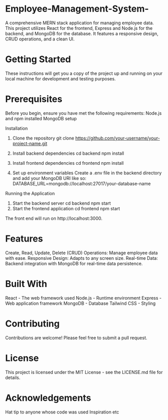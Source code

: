 # Employee-Management-System-

A comprehensive MERN stack application for managing employee data. This project utilizes React for the frontend, Express and Node.js for the backend, and MongoDB for the database. It features a responsive design, CRUD operations, and a clean UI.

# Getting Started

These instructions will get you a copy of the project up and running on your local machine for development and testing purposes.

# Prerequisites

Before you begin, ensure you have met the following requirements:
Node.js and npm installed
MongoDB setup

Installation

1. Clone the repository
  git clone https://github.com/your-username/your-project-name.git

2. Install backend dependencies
  cd backend
  npm install

3. Install frontend dependencies
  cd frontend
  npm install

4. Set up environment variables
Create a .env file in the backend directory and add your MongoDB URI like so:
DATABASE_URL=mongodb://localhost:27017/your-database-name

Running the Application

1. Start the backend server
  cd backend
  npm start
2. Start the frontend application
  cd frontend
  npm start

The front end will run on http://localhost:3000.
# Features
  Create, Read, Update, Delete (CRUD) Operations: Manage employee data with ease.
  Responsive Design: Adapts to any screen size.
  Real-time Data: Backend integration with MongoDB for real-time data persistence.

# Built With
  React - The web framework used
  Node.js - Runtime environment
  Express - Web application framework
  MongoDB - Database
  Tailwind CSS - Styling

# Contributing
  Contributions are welcome! Please feel free to submit a pull request.
  
# License
  This project is licensed under the MIT License - see the LICENSE.md file for           details.

# Acknowledgements

  Hat tip to anyone whose code was used
  Inspiration
  etc

